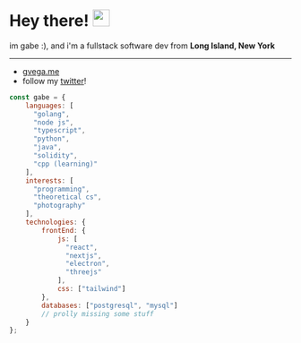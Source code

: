 # Hey there! <img src="https://raw.githubusercontent.com/MartinHeinz/MartinHeinz/master/wave.gif" width="30px">

im gabe :), and i'm a fullstack software dev from **Long Island, New York**

----

- [gvega.me](https://gvega.me)
- follow my [twitter](https://twitter.com/damngv)!

```javascript
const gabe = {
    languages: [
      "golang",
      "node js",
      "typescript",
      "python",
      "java",
      "solidity",
      "cpp (learning)"
    ],
    interests: [
      "programming", 
      "theoretical cs", 
      "photography"
    ],
    technologies: {
        frontEnd: {
            js: [
              "react", 
              "nextjs", 
              "electron", 
              "threejs"
            ],
            css: ["tailwind"]
        },
        databases: ["postgresql", "mysql"]
        // prolly missing some stuff
    }
};
```
